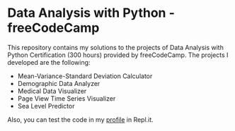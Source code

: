 # Data Analysis with Python - freeCodeCamp

This repository contains my solutions to the projects of Data Analysis with Python Certification (300 hours) provided by freeCodeCamp. The projects I developed are the following:
* Mean-Variance-Standard Deviation Calculator
* Demographic Data Analyzer
* Medical Data Visualizer
* Page View Time Series Visualizer
* Sea Level Predictor

Also, you can test the code in my [profile](https://repl.it/@KonstantinosTs1) in Repl.it.
